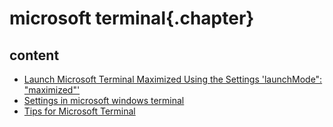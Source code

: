 
# microsoft terminal{.chapter}

## content

- [Launch Microsoft Terminal Maximized Using the Settings 'launchMode": "maximized"'](launchmode_maximized.md)
- [Settings in microsoft windows terminal](microsoft_terminal_settings.md)
- [Tips for Microsoft Terminal](tips.md)
